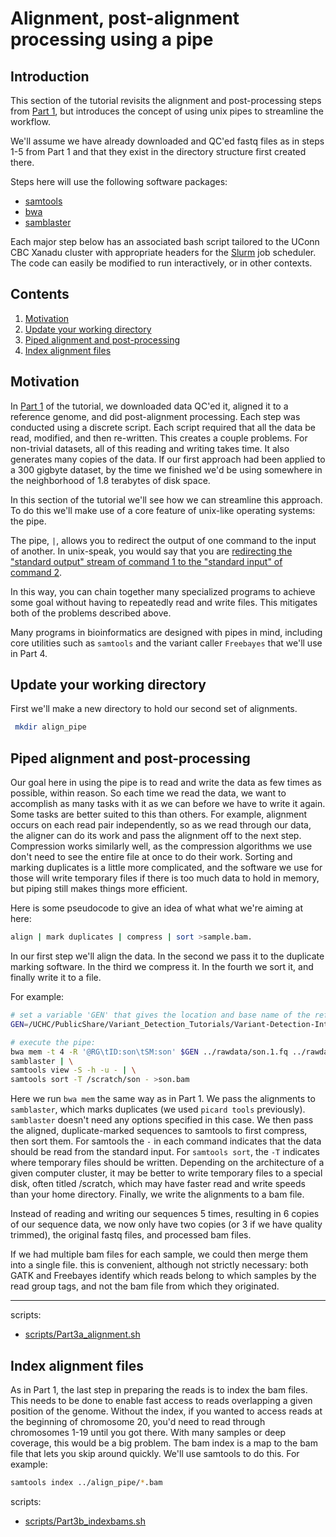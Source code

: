 # Alignment, post-alignment processing using a pipe

## Introduction

This section of the tutorial revisits the alignment and post-processing steps from [Part 1](/Part1_qc_alignment.md), but introduces the concept of using unix pipes to streamline the workflow. 

We'll assume we have already downloaded and QC'ed fastq files as in steps 1-5 from Part 1 and that they exist in the directory structure first created there. 

Steps here will use the following software packages:

- [ samtools ](http://www.htslib.org/doc/samtools.html)
- [ bwa ](http://bio-bwa.sourceforge.net/)
- [ samblaster ](https://github.com/GregoryFaust/samblaster)

Each major step below has an associated bash script tailored to the UConn CBC Xanadu cluster with appropriate headers for the [Slurm](https://slurm.schedmd.com/documentation.html) job scheduler. The code can easily be modified to run interactively, or in other contexts. 

## Contents
  
1.    [ Motivation ](#Motivation)
1.    [ Update your working directory ](#Update-your-working-directory)  
2.    [ Piped alignment and post-processing ](#Piped-alignment-and-post-processing)
3.    [ Index alignment files ](#Index-alignment-files)

## Motivation

In [Part 1](/Part1_qc_alignment.md) of the tutorial, we downloaded data QC'ed it, aligned it to a reference genome, and did post-alignment processing. Each step was conducted using a discrete script. Each script required that all the data be read, modified, and then re-written. This creates a couple problems. For non-trivial datasets, all of this reading and writing takes time. It also generates many copies of the data. If our first approach had been applied to a 300 gigbyte dataset, by the time we finished we'd be using somewhere in the neighborhood of 1.8 terabytes of disk space. 

In this section of the tutorial we'll see how we can streamline this approach. To do this we'll make use of a core feature of unix-like operating systems: the pipe. 

The pipe, `|`, allows you to redirect the output of one command to the input of another. In unix-speak, you would say that you are [redirecting the "standard output" stream of command 1 to the "standard input" of command 2](https://en.wikipedia.org/wiki/Standard_streams). 

In this way, you can chain together many specialized programs to achieve some goal without having to repeatedly read and write files. This mitigates both of the problems described above. 

Many programs in bioinformatics are designed with pipes in mind, including core utilities such as `samtools` and the variant caller `Freebayes` that we'll use in Part 4. 


## Update your working directory

First we'll make a new directory to hold our second set of alignments. 

```bash
 mkdir align_pipe
 ```

## Piped alignment and post-processing

Our goal here in using the pipe is to read and write the data as few times as possible, within reason. So each time we read the data, we want to accomplish as many tasks with it as we can before we have to write it again. Some tasks are better suited to this than others. For example, alignment occurs on each read pair independently, so as we read through our data, the aligner can do its work and pass the alignment off to the next step. Compression works similarly well, as the compression algorithms we use don't need to see the entire file at once to do their work. Sorting and marking duplicates is a little more complicated, and the software we use for those will write temporary files if there is too much data to hold in memory, but piping still makes things more efficient. 

Here is some pseudocode to give an idea of what what we're aiming at here:


```bash
align | mark duplicates | compress | sort >sample.bam.
```
In our first step we'll align the data. In the second we pass it to the duplicate marking software. In the third we compress it. In the fourth we sort it, and finally write it to a file. 

For example:

```bash
# set a variable 'GEN' that gives the location and base name of the reference genome:
GEN=/UCHC/PublicShare/Variant_Detection_Tutorials/Variant-Detection-Introduction-GATK_all/resources_all/Homo_sapiens_assembly38

# execute the pipe:
bwa mem -t 4 -R '@RG\tID:son\tSM:son' $GEN ../rawdata/son.1.fq ../rawdata/son.2.fq | \
samblaster | \
samtools view -S -h -u - | \
samtools sort -T /scratch/son - >son.bam
```

Here we run `bwa mem` the same way as in Part 1. We pass the alignments to `samblaster`, which marks duplicates (we used `picard tools` previously). `samblaster` doesn't need any options specified in this case. We then pass the aligned, duplicate-marked sequences to samtools to first compress, then sort them. For samtools the `-` in each command indicates that the data should be read from the standard input. For `samtools sort`, the `-T` indicates where temporary files should be written. Depending on the architecture of a given computer cluster, it may be better to write temporary files to a special disk, often titled /scratch, which may have faster read and write speeds than your home directory. Finally, we write the alignments to a bam file. 

Instead of reading and writing our sequences 5 times, resulting in 6 copies of our sequence data, we now only have two copies (or 3 if we have quality trimmed), the original fastq files, and processed bam files. 

If we had multiple bam files for each sample, we could then merge them into a single file. this is convenient, although not strictly necessary: both GATK and Freebayes identify which reads belong to which samples by the read group tags, and not the bam file from which they originated. 

___
scripts:
- [scripts/Part3a_alignment.sh](scripts/Part3a_alignment.sh)

## Index alignment files

As in Part 1, the last step in preparing the reads is to index the bam files. This needs to be done to enable fast access to reads overlapping a given position of the genome. Without the index, if you wanted to access reads at the beginning of chromosome 20, you'd need to read through chromosomes 1-19 until you got there. With many samples or deep coverage, this would be a big problem. The bam index is a map to the bam file that lets you skip around quickly. We'll use samtools to do this. For example:   

```bash
samtools index ../align_pipe/*.bam
```

scripts:
- [scripts/Part3b_indexbams.sh](scripts/Part3b_indexbams.sh)
